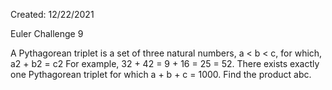 Created: 12/22/2021

Euler Challenge 9
 
A Pythagorean triplet is a set of three natural numbers, a < b < c, for which, a2 + b2 = c2
For example, 32 + 42 = 9 + 16 = 25 = 52.
There exists exactly one Pythagorean triplet for which a + b + c = 1000.
Find the product abc.
